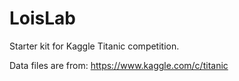 # LoisLab

Starter kit for Kaggle Titanic competition.

Data files are from: https://www.kaggle.com/c/titanic
